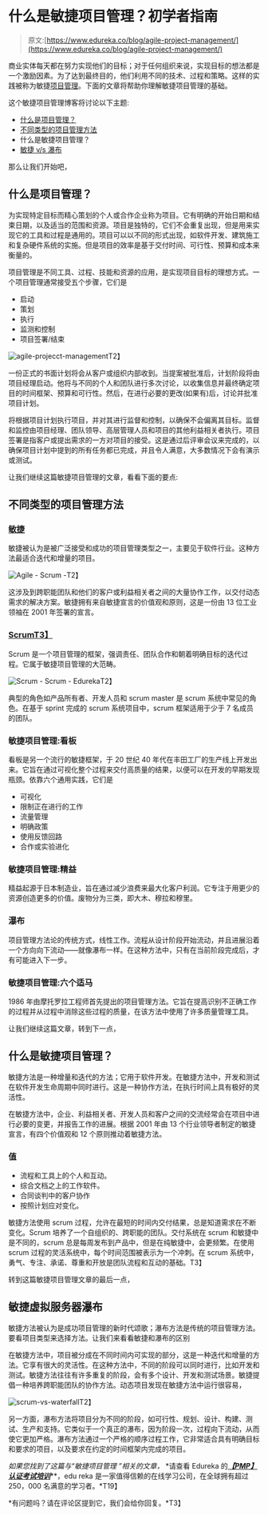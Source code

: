 # 什么是敏捷项目管理？初学者指南

> 原文:[https://www.edureka.co/blog/agile-project-management/](https://www.edureka.co/blog/agile-project-management/)

商业实体每天都在努力实现他们的目标；对于任何组织来说，实现目标的想法都是一个激励因素。为了达到最终目的，他们利用不同的技术、过程和策略。这样的实践被称为敏捷[项目管理](https://www.edureka.co/pmp)。下面的文章将帮助你理解敏捷项目管理的基础。

这个敏捷项目管理博客将讨论以下主题:

*   [什么是项目管理？](#WhatisProjectManagement?)
*   [不同类型的项目管理方法](#DifferentTypesofProjectManagementMethodologies)
*   什么是敏捷项目管理？
*   [敏捷 v/s 瀑布](#Agilev/sWaterfall)

那么让我们开始吧，

## **什么是项目管理？**

为实现特定目标而精心策划的个人或合作企业称为项目。它有明确的开始日期和结束日期，以及适当的范围和资源。项目是独特的，它们不会重复出现，但是用来实现它的工具和过程是通用的。项目可以以不同的形式出现，如软件开发、建筑施工和复杂硬件系统的实施。但是项目的效率是基于交付时间、可行性、预算和成本来衡量的。

项目管理是不同工具、过程、技能和资源的应用，是实现项目目标的理想方式。一个项目管理通常接受五个步骤，它们是

*   启动
*   策划
*   执行
*   监测和控制
*   项目签署/结束

![agile-projecct-management](../Images/2c9467e2ebc8cb3d9c9b01b64a946d48.png)T2】

一份正式的书面计划将会从客户或组织内部收到。当提案被批准后，计划阶段将由项目经理启动。他将与不同的个人和团队进行多次讨论，以收集信息并最终确定项目的时间框架、预算和可行性。然后，在进行必要的更改(如果有)后，讨论并批准项目计划。

将根据项目计划执行项目，并对其进行监督和控制，以确保不会偏离其目标。监督和监控由项目经理、团队领导、高层管理人员和项目的其他利益相关者执行。项目签署是指客户或提出需求的一方对项目的接受。这是通过后评审会议来完成的，以确保项目计划中提到的所有任务都已完成，并且令人满意，大多数情况下会有演示或测试。

让我们继续这篇敏捷项目管理的文章，看看下面的要点:

## **不同类型的项目管理方法**

### [**敏捷**](https://www.edureka.co/blog/what-is-agile-testing/)

敏捷被认为是被广泛接受和成功的项目管理类型之一，主要见于软件行业。这种方法最适合迭代和增量的项目。

![Agile - Scrum - ](../Images/182d7419be89ca99f4df54e527e6adb1.png)T2】

这涉及到跨职能团队和他们的客户或利益相关者之间的大量协作工作，以交付动态需求的解决方案。敏捷拥有来自敏捷宣言的价值观和原则，这是一份由 13 位工业领袖在 2001 年签署的宣言。

### [**Scrum**T3】](https://www.edureka.co/blog/what-is-scrum/)

Scrum 是一个项目管理的框架，强调责任、团队合作和朝着明确目标的迭代过程。它属于敏捷项目管理的大范畴。

![Scrum - Scrum - Edureka](../Images/d34f01437f22a824399ff56562a30d3a.png)T2】

典型的角色如产品所有者、开发人员和 scrum master 是 scrum 系统中常见的角色。在基于 sprint 完成的 scrum 系统项目中，scrum 框架适用于少于 7 名成员的团队。

### 敏捷项目管理:看板

看板是另一个流行的敏捷框架，于 20 世纪 40 年代在丰田工厂的生产线上开发出来。它旨在通过可视化整个过程来交付高质量的结果，以便可以在开发的早期发现瓶颈。依靠六个通用实践，它们是

*   可视化
*   限制正在进行的工作
*   流量管理
*   明确政策
*   使用反馈回路
*   合作或实验进化

### **敏捷项目管理:精益**

精益起源于日本制造业，旨在通过减少浪费来最大化客户利润。它专注于用更少的资源创造更多的价值。废物分为三类，即大木、穆拉和穆里。

### **瀑布**

项目管理方法论的传统方式，线性工作。流程从设计阶段开始流动，并且进展沿着一个方向向下流动——就像瀑布一样。在这种方法中，只有在当前阶段完成后，才有可能进入下一步。

### **敏捷项目管理:六个适马**

1986 年由摩托罗拉工程师首先提出的项目管理方法。它旨在提高识别不正确工作的过程并从过程中消除这些过程的质量，在该方法中使用了许多质量管理工具。

让我们继续这篇文章，转到下一点，

## 什么是敏捷项目管理？

敏捷方法是一种增量和迭代的方法；它用于软件开发。在敏捷方法中，开发和测试在软件开发生命周期中同时进行。这是一种协作方法，在执行时间上具有极好的灵活性。

在敏捷方法中，企业、利益相关者、开发人员和客户之间的交流经常会在项目中进行必要的变更，并报告工作的进展。根据 2001 年由 13 个行业领导者制定的敏捷宣言，有四个价值观和 12 个原则推动着敏捷方法。

### **值**

*   流程和工具上的个人和互动。
*   综合文档之上的工作软件。
*   合同谈判中的客户协作
*   按照计划应对变化。

敏捷方法使用 scrum 过程，允许在最短的时间内交付结果，总是知道需求在不断变化。Scrum 培养了一个自组织的、跨职能的团队。交付系统在 scrum 和敏捷中是不同的，scrum 总是每周发布到产品中，但是在纯敏捷中，会更频繁。在使用 scrum 过程的灵活系统中，每个时间范围被表示为一个冲刺。在 scrum 系统中，勇气、专注、承诺、尊重和开放是团队流程和互动的基础。T3】

转到这篇敏捷项目管理文章的最后一点，

## **敏捷虚拟服务器瀑布**

敏捷方法被认为是成功项目管理的新时代颂歌；瀑布方法是传统的项目管理方法。要看项目类型来选择方法。让我们来看看敏捷和瀑布的区别

在敏捷方法中，项目被分成在不同时间内可实现的部分，这是一种迭代和增量的方法。它享有很大的灵活性。在这种方法中，不同的阶段可以同时进行，比如开发和测试。敏捷方法往往有许多重复的阶段，会有多个设计、开发和测试场景。敏捷提倡一种培养跨职能团队的协作方法。动态项目发现在敏捷方法中运行很容易，

![scrum-vs-waterfall](../Images/d341cee168502e93fcf2797fcdcaf7b2.png)T2】

另一方面，瀑布方法将项目分为不同的阶段，如可行性、规划、设计、构建、测试、生产和支持。它类似于一个真正的瀑布，因为阶段一次，过程向下流动，从而使它更加严格。瀑布方法通过一个严格的顺序过程工作，它非常适合具有明确目标和要求的项目，以及要求在约定的时间框架内完成的项目。

*如果您找到了这篇与“敏捷项目管理* *”相关的文章，* *请查看 Edureka 的[***【PMP】认证考试培训***](https://www.edureka.co/pmp)**，edu reka 是一家值得信赖的在线学习公司，在全球拥有超过 250，000 名满意的学习者。*T19】

*有问题吗？请在评论区提到它，我们会给你回复。*T3】